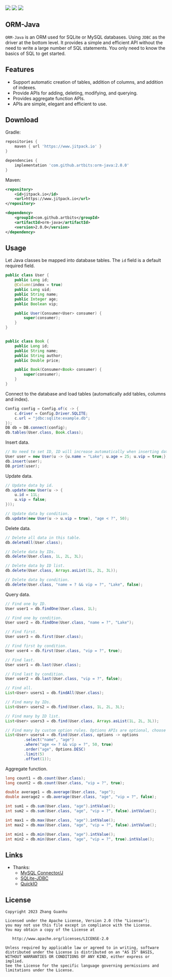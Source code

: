 [![](https://jitpack.io/v/artbits/sqlite-java.svg)](https://jitpack.io/#artbits/sqlite-java)
[![](https://img.shields.io/badge/JDK-8%20%2B-%23DD964D)](https://jdk.java.net/)
[![](https://img.shields.io/badge/license-Apache--2.0-%234377BF)](#license)


## ORM-Java
``ORM-Java`` is an ORM used for SQLite or MySQL databases. Using ``JDBC`` as the driver at the bottom level. It provides a simple and efficient API without the need to write a large number of SQL statements. You only need to know the basics of SQL to get started.


## Features
 + Support automatic creation of tables, addition of columns, and addition of indexes.
 + Provide APIs for adding, deleting, modifying, and querying.
 + Provides aggregate function APIs.
 + APIs are simple, elegant and efficient to use.


## Download
Gradle:
```groovy
repositories {
    maven { url 'https://www.jitpack.io' }
}

dependencies {
    implementation 'com.github.artbits:orm-java:2.0.0'
}
```
Maven:
```xml
<repository>
    <id>jitpack.io</id>
    <url>https://www.jitpack.io</url>
</repository>

<dependency>
    <groupId>com.github.artbits</groupId>
    <artifactId>orm-java</artifactId>
    <version>2.0.0</version>
</dependency>
```


## Usage
Let Java classes be mapped into database tables. The ``id`` field is a default required field.
```java
public class User {
    public Long id;
    @Column(index = true)
    public Long uid;
    public String name;
    public Integer age;
    public Boolean vip;

    public User(Consumer<User> consumer) {
        super(consumer);
    }
}


public class Book {
    public Long id;
    public String name;
    public String author;
    public Double price;

    public Book(Consumer<Book> consumer) {
        super(consumer);
    }
}
```

Connect to the database and load tables (automatically add tables, columns and index).
```java
Config config = Config.of(c -> {
    c.driver = Config.Driver.SQLITE;
    c.url = "jdbc:sqlite:example.db";
});
DB db = DB.connect(config);
db.tables(User.class, Book.class);
```

Insert data.
```java
// No need to set ID, ID will increase automatically when inserting data.
User user = new User(u -> {u.name = "Lake"; u.age = 25; u.vip = true;});
db.insert(user);
DB.print(user);
```

Update data.
```java
// Update data by id.
db.update(new User(u -> {
    u.id = 11L;
    u.vip = false;
}));

// Update data by condition.
db.update(new User(u -> u.vip = true), "age < ?", 50);
```

Delete data.
```java
// Delete all data in this table.
db.deleteAll(User.class);

// Delete data by IDs.
db.delete(User.class, 1L, 2L, 3L);

// Delete data by ID list.
db.delete(User.class, Arrays.asList(1L, 2L, 3L));

// Delete data by condition.
db.delete(User.class, "name = ? && vip = ?", "Lake", false);
```

Query data.
```java
// Find one by ID.
User user1 = db.findOne(User.class, 1L);

// Find one by condition.
User user2 = db.findOne(User.class, "name = ?", "Lake");

// Find first.
User user3 = db.first(User.class);

// Find first by condition.
User user4 = db.first(User.class, "vip = ?", true);

// Find last.
User user1 = db.last(User.class);

// Find last by condition.
User user2 = db.last(User.class, "vip = ?", false);

// Find all.
List<User> users1 = db.findAll(User.class);

// Find many by IDs.
List<User> users2 = db.find(User.class, 1L, 2L, 3L);

// Find many by ID list.
List<User> users3 = db.find(User.class, Arrays.asList(1L, 2L, 3L));

// Find many by custom option rules. Options APIs are optional, choose according to actual needs.
List<User> users4 = db.find(User.class, options -> options
        .select("name", "age")
        .where("age <= ? && vip = ?", 50, true)
        .order("age", Options.DESC)
        .limit(5)
        .offset(1));
```

Aggregate function.
```java
long count1 = db.count(User.class);
long count2 = db.count(User.class, "vip = ?", true);

double average1 = db.average(User.class, "age");
double average2 = db.average(User.class, "age", "vip = ?", false);

int sum1 = db.sum(User.class, "age").intValue();
int sum2 = db.sum(User.class, "age", "vip = ?", false).intValue();

int max1 = db.max(User.class, "age").intValue();
int max2 = db.max(User.class, "age", "vip = ?", false).intValue();

int min1 = db.min(User.class, "age").intValue();
int min2 = db.min(User.class, "age", "vip = ?", true).intValue();
```



## Links
+ Thanks: 
    + [MySQL Connector/J](https://github.com/mysql/mysql-connector-j)
    + [SQLite-JDBC](https://github.com/xerial/sqlite-jdbc)
    + [QuickIO](https://github.com/artbits/quickio)


## License
```
Copyright 2023 Zhang Guanhu

Licensed under the Apache License, Version 2.0 (the "License");
you may not use this file except in compliance with the License.
You may obtain a copy of the License at

   http://www.apache.org/licenses/LICENSE-2.0

Unless required by applicable law or agreed to in writing, software
distributed under the License is distributed on an "AS IS" BASIS,
WITHOUT WARRANTIES OR CONDITIONS OF ANY KIND, either express or implied.
See the License for the specific language governing permissions and
limitations under the License.